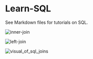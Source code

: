 # Learn-SQL
See Markdown files for tutorials on SQL.

![inner-join](https://user-images.githubusercontent.com/33429899/37095305-cc245ade-2215-11e8-8ac1-b4ed36b4d7e3.gif)

![left-join](https://user-images.githubusercontent.com/33429899/37095619-b9001500-2216-11e8-9467-ccd323f1f59b.gif)

![visual_of_sql_joins](https://user-images.githubusercontent.com/33429899/37097315-653ef6fc-221b-11e8-81ca-6f84414e7609.jpg)
